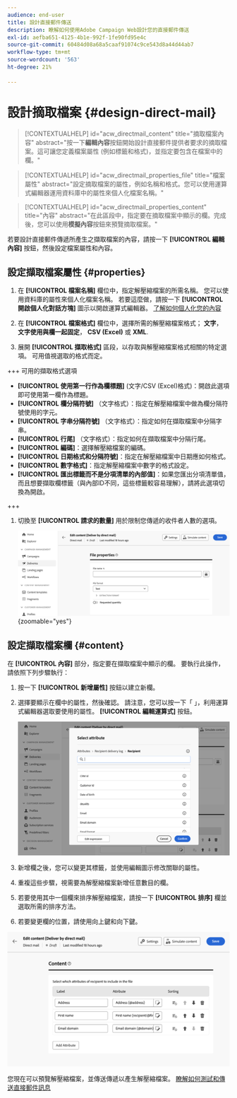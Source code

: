 ```yaml
---
audience: end-user
title: 設計直接郵件傳送
description: 瞭解如何使用Adobe Campaign Web設計您的直接郵件傳送
exl-id: aefba651-4125-4b1e-992f-1fe90fd95e4c
source-git-commit: 60484d08a68a5caaf91074c9ce543d8a44d44ab7
workflow-type: tm+mt
source-wordcount: '563'
ht-degree: 21%

---
```


# 設計摘取檔案 {#design-direct-mail}

>[!CONTEXTUALHELP]
>id="acw_directmail_content"
>title="摘取檔案內容"
>abstract="按一下&#x200B;**編輯內容**&#x200B;按鈕開始設計直接郵件提供者要求的摘取檔案。這可讓您定義檔案屬性 (例如標籤和格式)，並指定要包含在檔案中的欄。"

>[!CONTEXTUALHELP]
>id="acw_directmail_properties_file"
>title="檔案屬性"
>abstract="設定摘取檔案的屬性，例如名稱和格式。您可以使用運算式編輯器運用資料庫中的屬性來個人化檔案名稱。"

>[!CONTEXTUALHELP]
>id="acw_directmail_properties_content"
>title="內容"
>abstract="在此區段中，指定要在摘取檔案中顯示的欄。完成後，您可以使用&#x200B;**模擬內容**&#x200B;按鈕來預覽摘取檔案。"

若要設計直接郵件傳遞所產生之擷取檔案的內容，請按一下 **[!UICONTROL 編輯內容]** 按鈕，然後設定檔案屬性和內容。

## 設定擷取檔案屬性 {#properties}

1. 在 **[!UICONTROL 檔案名稱]** 欄位中，指定解壓縮檔案的所需名稱。 您可以使用資料庫的屬性來個人化檔案名稱。 若要這麼做，請按一下 **[!UICONTROL 開啟個人化對話方塊]** 圖示以開啟運算式編輯器。 [了解如何個人化您的內容](../personalization/personalize.md)

1. 在 **[!UICONTROL 檔案格式]** 欄位中，選擇所需的解壓縮檔案格式； **文字**， **文字使用與欄一起固定**， **CSV (Excel)** 或 **XML**.

1. 展開 **[!UICONTROL 擷取格式]** 區段，以存取與解壓縮檔案格式相關的特定選項。 可用值視選取的格式而定。

+++ 可用的擷取格式選項

   * **[!UICONTROL 使用第一行作為欄標題]** (文字/CSV (Excel)格式)：開啟此選項即可使用第一欄作為標題。
   * **[!UICONTROL 欄分隔符號]** （文字格式）：指定在解壓縮檔案中做為欄分隔符號使用的字元。
   * **[!UICONTROL 字串分隔符號]** （文字格式）：指定如何在擷取檔案中分隔字串。
   * **[!UICONTROL 行尾]** （文字格式）：指定如何在擷取檔案中分隔行尾。
   * **[!UICONTROL 編碼]**：選擇解壓縮檔案的編碼。
   * **[!UICONTROL 日期格式和分隔符號]**：指定在解壓縮檔案中日期應如何格式。
   * **[!UICONTROL 數字格式]**：指定解壓縮檔案中數字的格式設定。
   * **[!UICONTROL 匯出標籤而不是分項清單的內部值]**：如果您匯出分項清單值，而且想要擷取欄標籤（與內部ID不同，這些標籤較容易理解），請將此選項切換為開啟。

+++

1. 切換至 **[!UICONTROL 請求的數量]** 用於限制您傳遞的收件者人數的選項。

   ![](assets/dm-content-details.png){zoomable="yes"}

## 設定擷取檔案欄 {#content}

在 **[!UICONTROL 內容]** 部分，指定要在擷取檔案中顯示的欄。 要執行此操作，請依照下列步驟執行：

1. 按一下 **[!UICONTROL 新增屬性]** 按鈕以建立新欄。
1. 選擇要顯示在欄中的屬性，然後確認。 請注意，您可以按一下「 」，利用運算式編輯器選取要使用的屬性。 **[!UICONTROL 編輯運算式]** 按鈕。

   ![](assets/dm-add-attribute.png)

1. 新增欄之後，您可以變更其標籤，並使用編輯圖示修改關聯的屬性。
1. 重複這些步驟，視需要為解壓縮檔案新增任意數目的欄。
1. 若要使用其中一個欄來排序解壓縮檔案，請按一下 **[!UICONTROL 排序]** 欄並選取所需的排序方法。
1. 若要變更欄的位置，請使用向上鍵和向下鍵。

![](assets/dm-content-attributes.png)

您現在可以預覽解壓縮檔案，並傳送傳遞以產生解壓縮檔案。 [瞭解如何測試和傳送直接郵件訊息](send-direct-mail.md)
